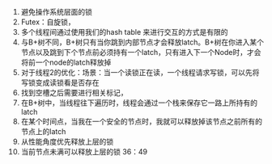 1. 避免操作系统层面的锁
2. Futex：自旋锁，
3. 多个线程间通过使用我们的hash table 来进行交互的方式是有限的
4. 与B+树不同，B+树只有当你跳到内部节点才会释放latch。B+树在你进入某个节点以及跳到下个节点前必须持有一个latch，只有进入下一个Node时，才会将前一个node的latch释放掉
5. 对于线程2的优化：场景：当一个读锁正在读，一个线程请求写锁，可以先将写锁变成读锁看是否存在
6. 找到空槽之后需要进行相关标记，
7. 在B+树中，当线程往下遍历时，线程会通过一个栈来保存它一路上所持有的latch
8. 在某个时间点，当我在一个安全的节点时，我就可以释放掉该节点之前所有的节点上的latch
9. 从性能角度优先释放上层的锁
10. 当前节点未满可以释放上层的锁
36：49